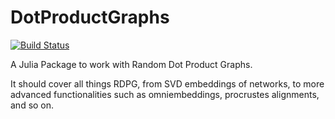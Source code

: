 # DotProductGraphs

[![Build Status](https://github.com/gvdr/DotProductGraphs.jl/actions/workflows/CI.yml/badge.svg?branch=main)](https://github.com/gvdr/DotProductGraphs.jl/actions/workflows/CI.yml?query=branch%3Amain)

A Julia Package to work with Random Dot Product Graphs.

It should cover all things RDPG, from SVD embeddings of networks, to more advanced functionalities such as omniembeddings, procrustes alignments, and so on.